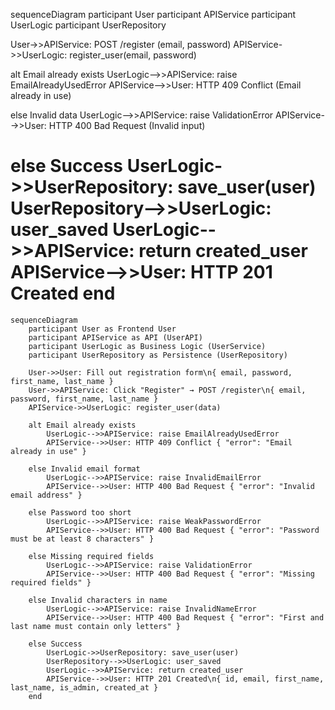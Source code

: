 sequenceDiagram
participant User
participant APIService
participant UserLogic
participant UserRepository

User->>APIService: POST /register (email, password)
APIService->>UserLogic: register_user(email, password)

alt Email already exists
    UserLogic-->>APIService: raise EmailAlreadyUsedError
    APIService-->>User: HTTP 409 Conflict (Email already in use)

else Invalid data
    UserLogic-->>APIService: raise ValidationError
    APIService-->>User: HTTP 400 Bad Request (Invalid input)

else Success
    UserLogic->>UserRepository: save_user(user)
    UserRepository-->>UserLogic: user_saved
    UserLogic-->>APIService: return created_user
    APIService-->>User: HTTP 201 Created
end
=======
```mermaid
sequenceDiagram
    participant User as Frontend User
    participant APIService as API (UserAPI)
    participant UserLogic as Business Logic (UserService)
    participant UserRepository as Persistence (UserRepository)

    User->>User: Fill out registration form\n{ email, password, first_name, last_name }
    User->>APIService: Click "Register" → POST /register\n{ email, password, first_name, last_name }
    APIService->>UserLogic: register_user(data)

    alt Email already exists
        UserLogic-->>APIService: raise EmailAlreadyUsedError
        APIService-->>User: HTTP 409 Conflict { "error": "Email already in use" }

    else Invalid email format
        UserLogic-->>APIService: raise InvalidEmailError
        APIService-->>User: HTTP 400 Bad Request { "error": "Invalid email address" }

    else Password too short
        UserLogic-->>APIService: raise WeakPasswordError
        APIService-->>User: HTTP 400 Bad Request { "error": "Password must be at least 8 characters" }

    else Missing required fields
        UserLogic-->>APIService: raise ValidationError
        APIService-->>User: HTTP 400 Bad Request { "error": "Missing required fields" }

    else Invalid characters in name
        UserLogic-->>APIService: raise InvalidNameError
        APIService-->>User: HTTP 400 Bad Request { "error": "First and last name must contain only letters" }

    else Success
        UserLogic->>UserRepository: save_user(user)
        UserRepository-->>UserLogic: user_saved
        UserLogic-->>APIService: return created_user
        APIService-->>User: HTTP 201 Created\n{ id, email, first_name, last_name, is_admin, created_at }
    end

